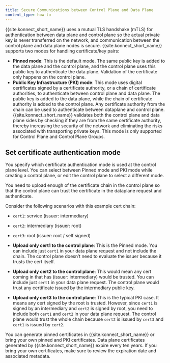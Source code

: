 ```yaml
---
title: Secure Communications between Control Plane and Data Plane
content_type: how-to
---
```


{{site.konnect_short_name}} uses a mutual TLS handshake (mTLS) for authentication between data plane and control plane so the actual private key is never transferred on the network, and communication between the control plane and data plane nodes is secure. {{site.konnect_short_name}} supports two modes for handling certificate/key pairs:
* **Pinned mode**: This is the default mode. The same public key is added to the data plane and the control plane, and the control plane uses this public key to authenticate the data plane. Validation of the certificate only happens on the control plane.
* **Public Key Infrastructure (PKI) mode**: This mode uses digital certificates signed by a certificate authority, or a chain of certificate authorities, to authenticate between control plane and data plane. The public key is added to the data plane, while the chain of certificate authority is added to the control plane. Any certificate authority from the chain can be used to authenticate between dataplane and control plane.  {{site.konnect_short_name}} validates both the control plane and data plane sides by checking if they are from the same certificate authority, thereby increasing the security of the network and eliminating the risks associated with transporting private keys. This mode is only supported for Control Plane and Control Plane Groups.

## Set certificate authentication mode
You specify which certificate authentication mode is used at the control plane level. You can select between Pinned mode and PKI mode while creating a control plane, or edit the control plane to select a different mode. 

You need to upload enough of the certificate chain in the control plane so that the control plane can trust the certificate in the dataplane request and authenticate. 

Consider the following scenarios with this example cert chain:
   * `cert1`: service (issuer: intermediary)
   * `cert2`: intermediary (issuer: root)
   * `cert3`: root (issuer: root / self signed)

* **Upload only cert1 to the control plane**: This is the Pinned mode. You can include just `cert1` in your data plane request and not include the chain. The control plane doesn’t need to evaluate the issuer because it trusts the cert itself.
* **Upload only cert2 to the control plane**: This would mean any cert coming in that has (issuer: intermediary) would be trusted. You can include just `cert1` in your data plane request. The control plane would trust any certificate issued by the intermediary public key. 
* **Upload only cert3 to the control plane**: This is the typical PKI case. It means any cert signed by the root is trusted. However, since `cert1` is signed by an intermediary and `cert2` is signed by root, you need to include both `cert1` and `cert2` in your data plane request. The control plane would trust the whole chain because `cert2` is issued by `cert3` and `cert1` is issued by `cert2`.

You can generate pinned certificates in {{site.konnect_short_name}} or bring your own pinned and PKI certificates. Data plane certificates generated by {{site.konnect_short_name}} expire every ten years. If you bring your own certificates, make sure to review the expiration date and associated metadata.

